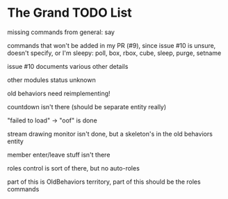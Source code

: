# The Grand TODO List

missing commands from general: say

commands that won't be added in my PR (#9),
 since issue #10 is unsure, doesn't specify, or I'm sleepy: poll, box, rbox, cube, sleep, purge, setname

issue #10 documents various other details

other modules status unknown

old behaviors need reimplementing!

countdown isn't there (should be separate entity really)

"failed to load" -> "oof" is done

stream drawing monitor isn't done, but a skeleton's in the old behaviors entity

member enter/leave stuff isn't there

roles control is sort of there, but no auto-roles

part of this is OldBehaviors territory, part of this should be the roles commands
